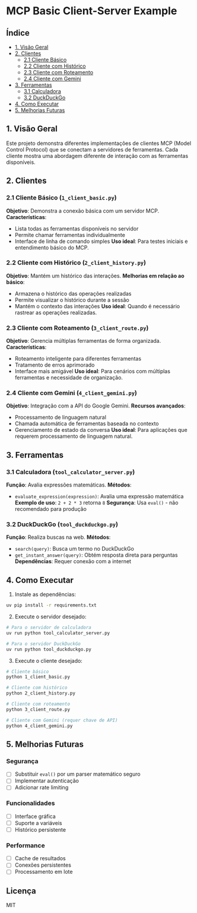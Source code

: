 # MCP Basic Client-Server Example

## Índice
- [1. Visão Geral](#-1-visão-geral)
- [2. Clientes](#-2-clientes)
  - [2.1 Cliente Básico](#21-cliente-básico-1_client_basicpy)
  - [2.2 Cliente com Histórico](#22-cliente-com-histórico-2_client_historypy)
  - [2.3 Cliente com Roteamento](#23-cliente-com-roteamento-3_client_routepy)
  - [2.4 Cliente com Gemini](#24-cliente-com-gemini-4_client_geminipy)
- [3. Ferramentas](#-3-ferramentas)
  - [3.1 Calculadora](#31-calculadora-tool_calculator_serverpy)
  - [3.2 DuckDuckGo](#32-duckduckgo-tool_duckduckgopy)
- [4. Como Executar](#-4-como-executar)
- [5. Melhorias Futuras](#-5-melhorias-futuras)

## 1. Visão Geral
Este projeto demonstra diferentes implementações de clientes MCP (Model Control Protocol) que se conectam a servidores de ferramentas. Cada cliente mostra uma abordagem diferente de interação com as ferramentas disponíveis.

## 2. Clientes

### 2.1 Cliente Básico (`1_client_basic.py`)
**Objetivo**: Demonstra a conexão básica com um servidor MCP.
**Características**:
- Lista todas as ferramentas disponíveis no servidor
- Permite chamar ferramentas individualmente
- Interface de linha de comando simples
**Uso ideal**: Para testes iniciais e entendimento básico do MCP.

### 2.2 Cliente com Histórico (`2_client_history.py`)
**Objetivo**: Mantém um histórico das interações.
**Melhorias em relação ao básico**:
- Armazena o histórico das operações realizadas
- Permite visualizar o histórico durante a sessão
- Mantém o contexto das interações
**Uso ideal**: Quando é necessário rastrear as operações realizadas.

### 2.3 Cliente com Roteamento (`3_client_route.py`)
**Objetivo**: Gerencia múltiplas ferramentas de forma organizada.
**Características**:
- Roteamento inteligente para diferentes ferramentas
- Tratamento de erros aprimorado
- Interface mais amigável
**Uso ideal**: Para cenários com múltiplas ferramentas e necessidade de organização.

### 2.4 Cliente com Gemini (`4_client_gemini.py`)
**Objetivo**: Integração com a API do Google Gemini.
**Recursos avançados**:
- Processamento de linguagem natural
- Chamada automática de ferramentas baseada no contexto
- Gerenciamento de estado da conversa
**Uso ideal**: Para aplicações que requerem processamento de linguagem natural.

## 3. Ferramentas

### 3.1 Calculadora (`tool_calculator_server.py`)
**Função**: Avalia expressões matemáticas.
**Métodos**:
- `evaluate_expression(expression)`: Avalia uma expressão matemática
**Exemplo de uso**: `2 + 2 * 3` retorna `8`
**Segurança**: Usa `eval()` - não recomendado para produção

### 3.2 DuckDuckGo (`tool_duckduckgo.py`)
**Função**: Realiza buscas na web.
**Métodos**:
- `search(query)`: Busca um termo no DuckDuckGo
- `get_instant_answer(query)`: Obtém resposta direta para perguntas
**Dependências**: Requer conexão com a internet

## 4. Como Executar

1. Instale as dependências:
```bash
uv pip install -r requirements.txt
```

2. Execute o servidor desejado:
```bash
# Para o servidor de calculadora
uv run python tool_calculator_server.py

# Para o servidor DuckDuckGo
uv run python tool_duckduckgo.py
```

3. Execute o cliente desejado:
```bash
# Cliente básico
python 1_client_basic.py

# Cliente com histórico
python 2_client_history.py

# Cliente com roteamento
python 3_client_route.py

# Cliente com Gemini (requer chave de API)
python 4_client_gemini.py
```

## 5. Melhorias Futuras

### Segurança
- [ ] Substituir `eval()` por um parser matemático seguro
- [ ] Implementar autenticação
- [ ] Adicionar rate limiting

### Funcionalidades
- [ ] Interface gráfica
- [ ] Suporte a variáveis
- [ ] Histórico persistente

### Performance
- [ ] Cache de resultados
- [ ] Conexões persistentes
- [ ] Processamento em lote

## Licença
MIT